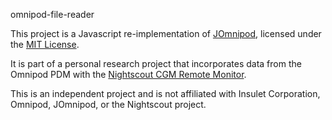 omnipod-file-reader

This project is a Javascript re-implementation of [JOmnipod](https://github.com/tias79/jomnipod), licensed under the [MIT License](https://opensource.org/licenses/MIT).

It is part of a personal research project that incorporates data from the Omnipod PDM with the [Nightscout CGM Remote Monitor](https://github.com/nightscout/cgm-remote-monitor).

This is an independent project and is not affiliated with Insulet Corporation, Omnipod, JOmnipod, or the Nightscout project.
